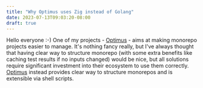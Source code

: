 ```yaml
---
title: "Why Optimus uses Zig instead of Golang"
date: 2023-07-13T09:03:20-08:00
draft: true
---
```

Hello everyone :-) One of my projects - [Optimus](https://github.com/nxy7/optimus) - aims at making monorepo projects easier to manage. It's nothing fancy really, but I've always thought that having clear way to structure monorepo (with some extra benefits like caching test results if no inputs changed) would be nice, but all solutions require significant investment into their ecosystem to use them correctly. [Optimus](https://github.com/nxy7/optimus) instead provides clear way to structure monorepos and is extensible via shell scripts. 
